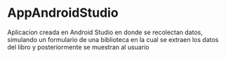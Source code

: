 # AppAndroidStudio
Aplicacion creada en Android Studio en donde se recolectan datos, simulando un formulario de una biblioteca en la cual se extraen los datos del libro y posteriormente se muestran al usuario
